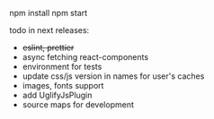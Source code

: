 npm install
npm start


todo in next releases:

- ~~eslint, prettier~~
- async fetching react-components
- environment for tests
- update css/js version in names for user's caches
- images, fonts support
- add UglifyJsPlugin 
- source maps for development